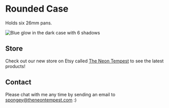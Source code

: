 
# Rounded Case 

Holds six 26mm pans.

![Blue glow in the dark case with 6 shadows]()

## Store

Check out our new store on Etsy called [The Neon Tempest](https://www.etsy.com/shop/TheNeonTempest?ref=l2-shopheader-name) to see the latest products! 

## Contact

Please chat with me any time by sending an email to spongey@theneontempest.com :) 

